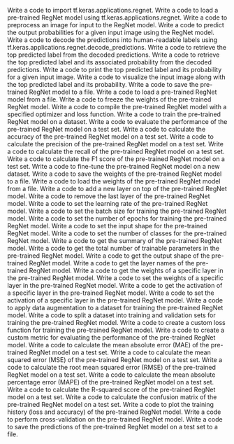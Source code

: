 Write a code to import tf.keras.applications.regnet.
Write a code to load a pre-trained RegNet model using tf.keras.applications.regnet.
Write a code to preprocess an image for input to the RegNet model.
Write a code to predict the output probabilities for a given input image using the RegNet model.
Write a code to decode the predictions into human-readable labels using tf.keras.applications.regnet.decode_predictions.
Write a code to retrieve the top predicted label from the decoded predictions.
Write a code to retrieve the top predicted label and its associated probability from the decoded predictions.
Write a code to print the top predicted label and its probability for a given input image.
Write a code to visualize the input image along with the top predicted label and its probability.
Write a code to save the pre-trained RegNet model to a file.
Write a code to load a pre-trained RegNet model from a file.
Write a code to freeze the weights of the pre-trained RegNet model.
Write a code to compile the pre-trained RegNet model with a specified optimizer and loss function.
Write a code to train the pre-trained RegNet model on a dataset.
Write a code to evaluate the performance of the pre-trained RegNet model on a test set.
Write a code to calculate the accuracy of the pre-trained RegNet model on a test set.
Write a code to calculate the precision of the pre-trained RegNet model on a test set.
Write a code to calculate the recall of the pre-trained RegNet model on a test set.
Write a code to calculate the F1 score of the pre-trained RegNet model on a test set.
Write a code to fine-tune the pre-trained RegNet model on a new dataset.
Write a code to save the weights of the pre-trained RegNet model to a file.
Write a code to load the weights of the pre-trained RegNet model from a file.
Write a code to add a new layer on top of the pre-trained RegNet model.
Write a code to remove the last layer of the pre-trained RegNet model.
Write a code to set the learning rate of the pre-trained RegNet model.
Write a code to set the batch size for training the pre-trained RegNet model.
Write a code to set the number of epochs for training the pre-trained RegNet model.
Write a code to set the input shape for the pre-trained RegNet model.
Write a code to set the number of classes for the pre-trained RegNet model.
Write a code to get the summary of the pre-trained RegNet model.
Write a code to get the total number of trainable parameters in the pre-trained RegNet model.
Write a code to get the output shape of the pre-trained RegNet model.
Write a code to get the layer names of the pre-trained RegNet model.
Write a code to get the weights of a specific layer in the pre-trained RegNet model.
Write a code to set the weights of a specific layer in the pre-trained RegNet model.
Write a code to get the activation of a specific layer in the pre-trained RegNet model.
Write a code to set the activation of a specific layer in the pre-trained RegNet model.
Write a code to apply data augmentation to a dataset for training the pre-trained RegNet model.
Write a code to split a dataset into training and validation sets for training the pre-trained RegNet model.
Write a code to create a custom loss function for training the pre-trained RegNet model.
Write a code to create a custom metric for evaluating the performance of the pre-trained RegNet model.
Write a code to calculate the mean absolute error (MAE) of the pre-trained RegNet model on a test set.
Write a code to calculate the mean squared error (MSE) of the pre-trained RegNet model on a test set.
Write a code to calculate the root mean squared error (RMSE) of the pre-trained RegNet model on a test set.
Write a code to calculate the mean absolute percentage error (MAPE) of the pre-trained RegNet model on a test set.
Write a code to calculate the R-squared score of the pre-trained RegNet model on a test set.
Write a code to calculate the confusion matrix of the pre-trained RegNet model on a test set.
Write a code to plot the training history (loss and accuracy) of the pre-trained RegNet model.
Write a code to perform cross-validation on the pre-trained RegNet model.
Write a code to save the predictions of the pre-trained RegNet model on a test set to a file.